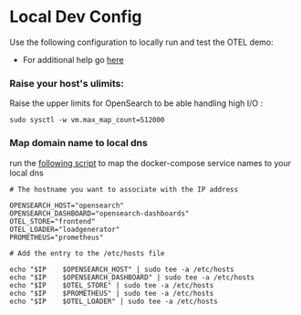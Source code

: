# Local Dev Config

Use the following configuration to locally run and test the OTEL demo:

- For additional help go [here](https://opensearch.org/docs/latest/install-and-configure/install-opensearch/docker/)

### Raise your host's ulimits:
Raise the upper limits for OpenSearch to be able handling high I/O :

`sudo sysctl -w vm.max_map_count=512000`

### Map domain name to local dns

run the [following script](add_hosts_locally.sh) to map the docker-compose service names to your local dns

```text
# The hostname you want to associate with the IP address

OPENSEARCH_HOST="opensearch"
OPENSEARCH_DASHBOARD="opensearch-dashboards"
OTEL_STORE="frontend"
OTEL_LOADER="loadgenerator"
PROMETHEUS="prometheus"

# Add the entry to the /etc/hosts file

echo "$IP    $OPENSEARCH_HOST" | sudo tee -a /etc/hosts
echo "$IP    $OPENSEARCH_DASHBOARD" | sudo tee -a /etc/hosts
echo "$IP    $OTEL_STORE" | sudo tee -a /etc/hosts
echo "$IP    $PROMETHEUS" | sudo tee -a /etc/hosts
echo "$IP    $OTEL_LOADER" | sudo tee -a /etc/hosts

```